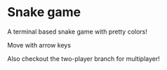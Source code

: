 # Snake game

A terminal based snake game with pretty colors!

Move with arrow keys

Also checkout the two-player branch for multiplayer!

